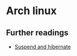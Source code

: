 # Arch linux

## Further readings

- [Suspend and hibernate]

[Suspend and hibernate]: https://wiki.archlinux.org/title/Power_management/Suspend_and_hibernate
